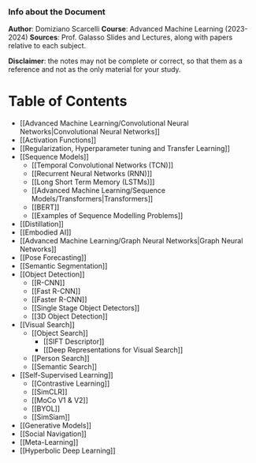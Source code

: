 ### Info about the Document
**Author**: Domiziano Scarcelli
**Course**: Advanced Machine Learning (2023-2024)
**Sources**: Prof. Galasso Slides and Lectures, along with papers relative to each subject.

**Disclaimer**: the notes may not be complete or correct, so that them as a reference and not as the only material for your study.
# Table of Contents
- [[Advanced Machine Learning/Convolutional Neural Networks|Convolutional Neural Networks]]
- [[Activation Functions]]
- [[Regularization, Hyperparameter tuning and Transfer Learning]]
- [[Sequence Models]]
	- [[Temporal Convolutional Networks (TCN)]]
	- [[Recurrent Neural Networks (RNN)]]
	- [[Long Short Term Memory (LSTMs)]]
	- [[Advanced Machine Learning/Sequence Models/Transformers|Transformers]]
	- [[BERT]]
	- [[Examples of Sequence Modelling Problems]]
- [[Distillation]]
- [[Embodied AI]]
- [[Advanced Machine Learning/Graph Neural Networks|Graph Neural Networks]]
- [[Pose Forecasting]]
- [[Semantic Segmentation]]
- [[Object Detection]]
	- [[R-CNN]]
	- [[Fast R-CNN]]
	- [[Faster R-CNN]]
	- [[Single Stage Object Detectors]]
	- [[3D Object Detection]]
- [[Visual Search]]
	- [[Object Search]]
		- [[SIFT Descriptor]]
		- [[Deep Representations for Visual Search]]
	- [[Person Search]]
	- [[Semantic Search]]
- [[Self-Supervised Learning]]
	- [[Contrastive Learning]]
	- [[SimCLR]]
	- [[MoCo V1 & V2]]
	- [[BYOL]]
	- [[SimSiam]]
- [[Generative Models]]
- [[Social Navigation]]
- [[Meta-Learning]]
- [[Hyperbolic Deep Learning]]